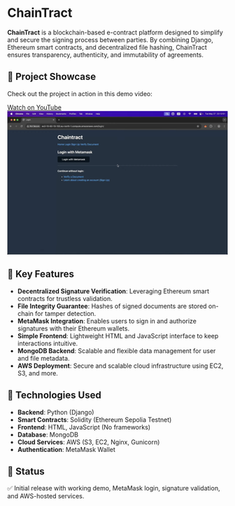 
# ChainTract

**ChainTract** is a blockchain-based e-contract platform designed to simplify and secure the signing process between parties. By combining Django, Ethereum smart contracts, and decentralized file hashing, ChainTract ensures transparency, authenticity, and immutability of agreements.

## 🎥 Project Showcase

Check out the project in action in this demo video:

[Watch on YouTube](https://youtu.be/RpeDq46ouBk)
[![Watch the video](thumbnail.png)](https://youtu.be/RpeDq46ouBk)

## 🔐 Key Features

- **Decentralized Signature Verification**: Leveraging Ethereum smart contracts for trustless validation.
- **File Integrity Guarantee**: Hashes of signed documents are stored on-chain for tamper detection.
- **MetaMask Integration**: Enables users to sign in and authorize signatures with their Ethereum wallets.
- **Simple Frontend**: Lightweight HTML and JavaScript interface to keep interactions intuitive.
- **MongoDB Backend**: Scalable and flexible data management for user and file metadata.
- **AWS Deployment**: Secure and scalable cloud infrastructure using EC2, S3, and more.

## 📁 Technologies Used

- **Backend**: Python (Django)
- **Smart Contracts**: Solidity (Ethereum Sepolia Testnet)
- **Frontend**: HTML, JavaScript (No frameworks)
- **Database**: MongoDB
- **Cloud Services**: AWS (S3, EC2, Nginx, Gunicorn)
- **Authentication**: MetaMask Wallet

## 📌 Status

✅ Initial release with working demo, MetaMask login, signature validation, and AWS-hosted services.
